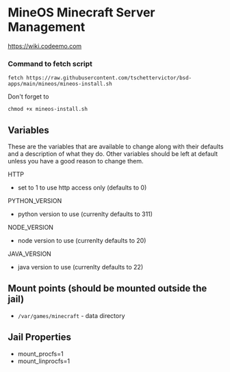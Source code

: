 # MineOS Minecraft Server Management
https://wiki.codeemo.com

### Command to fetch script
```
fetch https://raw.githubusercontent.com/tschettervictor/bsd-apps/main/mineos/mineos-install.sh
```

Don't forget to
```
chmod +x mineos-install.sh
```

## Variables
These are the variables that are available to change along with their defaults and a description of what they do. Other variables should be left at default unless you have a good reason to change them.

HTTP
- set to 1 to use http access only (defaults to 0)

PYTHON_VERSION
- python version to use (currenlty defaults to 311)

NODE_VERSION
- node version to use (currenlty defaults to 20)

JAVA_VERSION
- java version to use (currenlty defaults to 22)

## Mount points (should be mounted outside the jail)
- `/var/games/minecraft` - data directory

## Jail Properties
- mount_procfs=1
- mount_linprocfs=1
